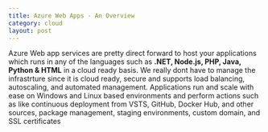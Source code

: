 ```yaml
---
title: Azure Web Apps - An Overview
category: cloud
layout: post
---
```


Azure Web app services are pretty direct forward to host your applications which runs in any of the languages such as **.NET, Node.js, PHP, Java, Python & HTML** in a cloud ready basis. We really dont have to manage the infrastrture since it is cloud ready, secure and supports load balancing, autoscaling, and automated management. Applications run and scale with ease on Windows and Linux based environments and perform actions such as like continuous deployment from VSTS, GitHub, Docker Hub, and other sources, package management, staging environments, custom domain, and SSL certificates


